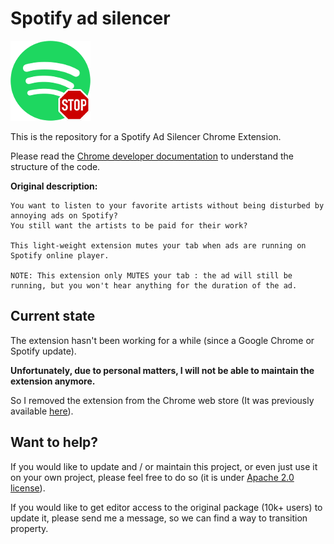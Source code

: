 # Spotify ad silencer

<img src="./logos/logo128.png"></img>

This is the repository for a Spotify Ad Silencer Chrome Extension.

Please read the [Chrome developer documentation](https://developer.chrome.com/docs/extensions/) to understand the structure of the code.

**Original description:**
```
You want to listen to your favorite artists without being disturbed by annoying ads on Spotify?
You still want the artists to be paid for their work?

This light-weight extension mutes your tab when ads are running on Spotify online player.

NOTE: This extension only MUTES your tab : the ad will still be running, but you won't hear anything for the duration of the ad.
```

## Current state
The extension hasn't been working for a while (since a Google Chrome or Spotify update).

**Unfortunately, due to personal matters, I will not be able to maintain the extension anymore.**  

So I removed the extension from the Chrome web store (It was previously available [here](https://chrome.google.com/webstore/detail/lchpmljhgbcbmmihjoecchifkfmnpjhh)).  

## Want to help?

If you would like to update and / or maintain this project, or even just use it on your own project, please feel free to do so (it is under [Apache 2.0 license](https://opensource.org/licenses/Apache-2.0)).  

If you would like to get editor access to the original package (10k+ users) to update it, please send me a message, so we can find a way to transition property.